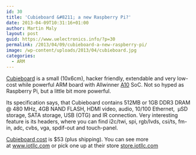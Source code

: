 ```yaml
---
id: 30
title: 'Cubieboard &#8211; a new Raspberry Pi?'
date: 2013-04-09T10:31:16+01:00
author: Martin Maly
layout: post
guid: https://www.uelectronics.info/?p=30
permalink: /2013/04/09/cubieboard-a-new-raspberry-pi/
image: /wp-content/uploads/2013/04/cubieboard.jpg
categories:
  - ARM
---
```

[Cubieboard](https://cubieboard.org/) is a small (10x6cm), hacker friendly, extendable and very low-cost while powerful ARM board with Allwinner [A10](https://linux-sunxi.org/A10 "A10") SoC. Not so hyped as Raspberry Pi, but a little bit more powerful.

<!--more-->

Its specification says, that Cubieboard contains 512MB or 1GB DDR3 DRAM @ 480 MHz, 4GB NAND FLASH, HDMI video, audio, 10/100 Ethernet,  µSD storage, SATA storage, USB (OTG) and IR connection. Very interesting feature is its headers, where you can find i2c/twi, spi, rgb/lvds, csi/ts, fm-in, adc, cvbs, vga, spdif-out and touch-panel.

[Cubieboard cost](https://store.iotllc.com/product.php?productid=2&cat=0&featured=Y) is $53 (plus shipping). You can see more at <a title="www.iotllc.com" href="https://www.iotllc.com/" target="_blank">www.iotllc.com</a> or pick one up at their store <a title="store.iotllc.com" href="https://store.iotllc.com/" target="_blank">store.iotllc.com</a>